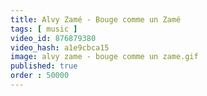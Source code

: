 ```yaml
---
title: Alvy Zamé - Bouge comme un Zamé
tags: [ music ]
video_id: 876879380
video_hash: a1e9cbca15
image: alvy zame - bouge comme un zame.gif
published: true
order : 50000
---
```


